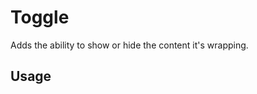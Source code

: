 # Toggle

Adds the ability to show or hide the content it's wrapping.

## Usage

<!-- ```jsx
import { ToastHub, Toast, Button } from '@aragon/ui'

const App = () => (
  <ToastHub>
    <Toast>
      {toast => (
        <Button onClick={() => toast("hello world")</Button>}>Click me</Button>
      )}
    </Toast>
  </ToastHub>
)
```

## Props

### `timeout`

- Type: `Number`
- Default value: `4000`

Set this property to change how long toasts will stick around.

### `showIndicator`

- Type: `Boolean`
- Default value: `false`

Set this property to `true` to add a small timout-indicator to toast messages.

### `threshold`

- Type: `Number`
- Default value: `Infinity`

Set this property to change the threshold of toasts being presented at the same time. This will be used as an aproximation or a guideline, but it will still allow bursts to at least show.

### `position`

- Type: one of `'left'`, `'center'`, `'right'`
- Default value: `end`

Set this property to change the position where toasts will appear.

### `top`

- Type: `Boolean`
- Default value: `false`

Set this property to `true` to make toasts appear from the top.

### `shift`

- Type: `Number`
- Default value: `0`

Use this property to shift the position of the toast from the selected position.

## Compound components

### `Toast`

The Toast component calls its render-child and passes a single function that allows you to create pop-up messages. -->
